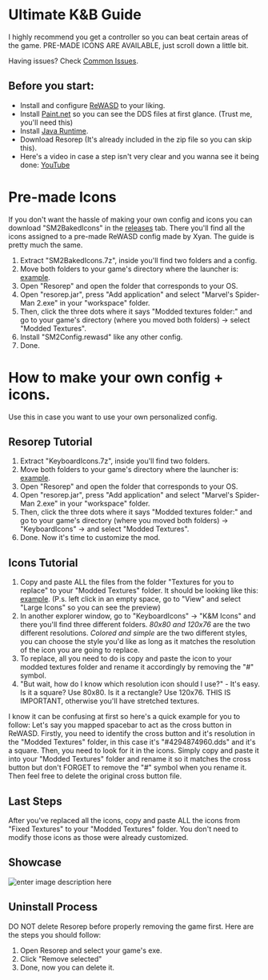 
# Ultimate K&B Guide
I highly recommend you get a controller so you can beat certain areas of the game. PRE-MADE ICONS ARE AVAILABLE, just scroll down a little bit.

Having issues? Check [Common Issues](https://github.com/okangel12345/SM2KeyboardIcons/blob/main/CommonIssues.md).

## Before you start:
 - Install and configure [ReWASD](https://github.com/EugeneSunrise/reWASD) to your liking.
 - Install [Paint.net](https://www.getpaint.net/) so you can see the DDS files at first glance. (Trust me, you'll need this)
 - Install [Java Runtime](https://www.java.com/es/).
 - Download Resorep (It's already included in the zip file so you can skip this).
 - Here's a video in case a step isn't very clear and you wanna see it being done: [YouTube](https://youtu.be/EQdKYTqf73I)

# Pre-made Icons
If you don't want the hassle of making your own config and icons you can download "SM2BakedIcons" in the [releases](https://github.com/okangel12345/SM2KeyboardIcons/tags) tab. There you'll find all the icons assigned to a pre-made ReWASD config made by Xyan. The guide is pretty much the same.
1. Extract "SM2BakedIcons.7z", inside you'll find two folders and a config.
 2. Move both folders to your game's directory where the launcher is: [example](https://i.imgur.com/vZ1KcqZ.png).
 3. Open "Resorep" and open the folder that corresponds to your OS.
 4. Open "resorep.jar", press "Add application" and select "Marvel's Spider-Man 2.exe" in your "workspace" folder.
 5. Then, click the three dots where it says "Modded textures folder:" and go to your game's directory (where you moved both folders) -> select "Modded Textures".
 6.  Install "SM2Config.rewasd" like any other config.
 7.  Done.

# How to make your own config + icons.
Use this in case you want to use your own personalized config.
## Resorep Tutorial
 1. Extract "KeyboardIcons.7z", inside you'll find two folders.
 2. Move both folders to your game's directory where the launcher is: [example](https://i.imgur.com/vZ1KcqZ.png).
 3. Open "Resorep" and open the folder that corresponds to your OS.
 4. Open "resorep.jar", press "Add application" and select "Marvel's Spider-Man 2.exe" in your "workspace" folder.
 5. Then, click the three dots where it says "Modded textures folder:" and go to your game's directory (where you moved both folders) -> "KeyboardIcons" -> and select "Modded Textures".
 6.  Done. Now it's time to customize the mod.
 
 ## Icons Tutorial
 1. Copy and paste ALL the files from the folder "Textures for you to replace" to your "Modded Textures" folder. It should be looking like this: [example](https://i.imgur.com/REhgeEF.png).
 (P.s. left click in an empty space, go to "View" and select "Large Icons" so you can see the preview)
 2. In another explorer window, go to "KeyboardIcons" -> "K&M Icons" and there you'll find three different folders. *80x80 and 120x76* are the two different resolutions. *Colored and simple* are the two different styles, you can choose the style you'd like as long as it matches the resolution of the icon you are going to replace.
3. To replace, all you need to do is copy and paste the icon to your modded textures folder and rename it accordingly by removing the "#" symbol.
4. "But wait, how do I know which resolution icon should I use?" - It's easy. Is it a square? Use 80x80. Is it a rectangle? Use 120x76. THIS IS IMPORTANT, otherwise you'll have stretched textures.

I know it can be confusing at first so here's a quick example for you to follow: Let's say you mapped spacebar to act as the cross button in ReWASD. Firstly, you need to identify the cross button and it's resolution in the "Modded Textures" folder, in this case it's "#4294874960.dds" and it's a square. Then, you need to look for it in the icons. Simply copy and paste it into your "Modded Textures" folder and rename it so it matches the cross button but don't FORGET to remove the "#" symbol when you rename it. Then feel free to delete the original cross button file.
## Last Steps
After you've replaced all the icons, copy and paste ALL the icons from "Fixed Textures" to your "Modded Textures" folder. You don't need to modify those icons as those were already customized.

## Showcase
![enter image description here](https://media.discordapp.net/attachments/1202083020623065108/1218921361104175194/1.png?ex=6612a67a&is=6600317a&hm=bbb1214779f5579723ed3f69b10717f40770b6e5594dec880361773c86d10687&=&format=webp&quality=lossless&width=1175&height=644)

## Uninstall Process
DO NOT delete Resorep before properly removing the game first. Here are the steps you should follow:
1. Open Resorep and select your game's exe.
2.  Click "Remove selected"
3.  Done, now you can delete it.
